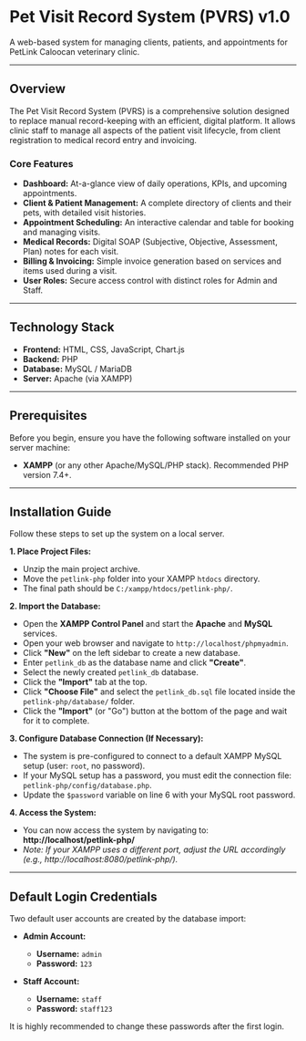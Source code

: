 # Pet Visit Record System (PVRS) v1.0

A web-based system for managing clients, patients, and appointments for PetLink Caloocan veterinary clinic.

---

## Overview

The Pet Visit Record System (PVRS) is a comprehensive solution designed to replace manual record-keeping with an efficient, digital platform. It allows clinic staff to manage all aspects of the patient visit lifecycle, from client registration to medical record entry and invoicing.

### Core Features
- **Dashboard:** At-a-glance view of daily operations, KPIs, and upcoming appointments.
- **Client & Patient Management:** A complete directory of clients and their pets, with detailed visit histories.
- **Appointment Scheduling:** An interactive calendar and table for booking and managing visits.
- **Medical Records:** Digital SOAP (Subjective, Objective, Assessment, Plan) notes for each visit.
- **Billing & Invoicing:** Simple invoice generation based on services and items used during a visit.
- **User Roles:** Secure access control with distinct roles for Admin and Staff.

---

## Technology Stack
- **Frontend:** HTML, CSS, JavaScript, Chart.js
- **Backend:** PHP
- **Database:** MySQL / MariaDB
- **Server:** Apache (via XAMPP)

---

## Prerequisites

Before you begin, ensure you have the following software installed on your server machine:
- **XAMPP** (or any other Apache/MySQL/PHP stack). Recommended PHP version 7.4+.

---

## Installation Guide

Follow these steps to set up the system on a local server.

**1. Place Project Files:**
   - Unzip the main project archive.
   - Move the `petlink-php` folder into your XAMPP `htdocs` directory.
   - The final path should be `C:/xampp/htdocs/petlink-php/`.

**2. Import the Database:**
   - Open the **XAMPP Control Panel** and start the **Apache** and **MySQL** services.
   - Open your web browser and navigate to `http://localhost/phpmyadmin`.
   - Click **"New"** on the left sidebar to create a new database.
   - Enter `petlink_db` as the database name and click **"Create"**.
   - Select the newly created `petlink_db` database.
   - Click the **"Import"** tab at the top.
   - Click **"Choose File"** and select the `petlink_db.sql` file located inside the `petlink-php/database/` folder.
   - Click the **"Import"** (or "Go") button at the bottom of the page and wait for it to complete.

**3. Configure Database Connection (If Necessary):**
   - The system is pre-configured to connect to a default XAMPP MySQL setup (user: `root`, no password).
   - If your MySQL setup has a password, you must edit the connection file: `petlink-php/config/database.php`.
   - Update the `$password` variable on line 6 with your MySQL root password.

**4. Access the System:**
   - You can now access the system by navigating to: **http://localhost/petlink-php/**
   - *Note: If your XAMPP uses a different port, adjust the URL accordingly (e.g., http://localhost:8080/petlink-php/).*

---

## Default Login Credentials

Two default user accounts are created by the database import:

- **Admin Account:**
  - **Username:** `admin`
  - **Password:** `123`

- **Staff Account:**
  - **Username:** `staff`
  - **Password:** `staff123`


It is highly recommended to change these passwords after the first login.
